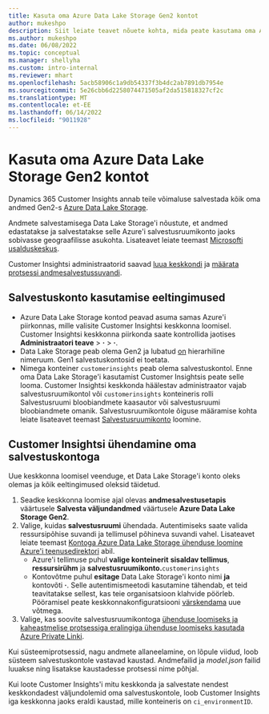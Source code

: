 ```yaml
---
title: Kasuta oma Azure Data Lake Storage Gen2 kontot
author: mukeshpo
description: Siit leiate teavet nõuete kohta, mida peate kasutama oma Azure Data Lake Storage kontot Customer Insightsi andmete talletamiseks.
ms.author: mukeshpo
ms.date: 06/08/2022
ms.topic: conceptual
ms.manager: shellyha
ms.custom: intro-internal
ms.reviewer: mhart
ms.openlocfilehash: 5acb58906c1a9db54337f3b4dc2ab7891db7954e
ms.sourcegitcommit: 5e26cbb6d2258074471505af2da515818327cf2c
ms.translationtype: MT
ms.contentlocale: et-EE
ms.lasthandoff: 06/14/2022
ms.locfileid: "9011928"
---
```

# <a name="use-your-own-azure-data-lake-storage-gen2-account"></a>Kasuta oma Azure Data Lake Storage Gen2 kontot

Dynamics 365 Customer Insights annab teile võimaluse salvestada kõik oma andmed Gen2-s [Azure Data Lake Storage](/azure/storage/blobs/data-lake-storage-introduction).

Andmete salvestamisega Data Lake Storage'i nõustute, et andmed edastatakse ja salvestatakse selle Azure'i salvestusruumikonto jaoks sobivasse geograafilisse asukohta. Lisateavet leiate teemast [Microsofti usalduskeskus](https://www.microsoft.com/trust-center).

Customer Insightsi administraatorid saavad [luua keskkondi](create-environment.md) ja [määrata protsessi andmesalvestussuvandi](create-environment.md#step-2-configure-data-storage).

## <a name="prerequisites-to-use-your-storage-account"></a>Salvestuskonto kasutamise eeltingimused

- Azure Data Lake Storage kontod peavad asuma samas Azure'i piirkonnas, mille valisite Customer Insightsi keskkonna loomisel. Customer Insightsi keskkonna piirkonda saate kontrollida jaotises **Administraatori teave** > **·** > **·**.
- Data Lake Storage peab olema Gen2 ja lubatud [on](/azure/storage/blobs/create-data-lake-storage-account) hierarhiline nimeruum. Gen1 salvestuskontosid ei toetata.
- Nimega konteiner `customerinsights` peab olema salvestuskontol. Enne oma Data Lake Storage'i kasutamist Customer Insightsis peate selle looma. Customer Insightsi keskkonda häälestav administraator vajab salvestusruumikontol või `customerinsights` konteineris rolli Salvestusruumi bloobiandmete kaasautor või salvestusruumi bloobiandmete omanik. Salvestusruumikontole õiguse määramise kohta leiate lisateavet teemast [Salvestusruumikonto](/azure/storage/common/storage-account-create?toc=%2Fazure%2Fstorage%2Fblobs%2Ftoc.json&tabs=azure-portal) loomine.

## <a name="connect-customer-insights-with-your-storage-account"></a>Customer Insightsi ühendamine oma salvestuskontoga

Uue keskkonna loomisel veenduge, et Data Lake Storage'i konto oleks olemas ja kõik eeltingimused oleksid täidetud.

1. Seadke keskkonna loomise ajal olevas **andmesalvestusetapis** väärtusele **Salvesta väljundandmed** väärtusele **Azure Data Lake Storage Gen2**.
1. Valige, kuidas **salvestusruumi** ühendada. Autentimiseks saate valida ressursipõhise suvandi ja tellimusel põhineva suvandi vahel. Lisateavet leiate teemast [Kontoga Azure Data Lake Storage ühenduse loomine Azure'i teenusedirektori](connect-service-principal.md) abil.
   - Azure'i tellimuse puhul **valige konteinerit** **sisaldav tellimus**, **ressursirühm** ja **salvestusruumikonto.**`customerinsights`
   - Kontovõtme puhul **esitage** Data Lake Storage'i konto nimi **ja** kontovõti **·**. Selle autentimismeetodi kasutamine tähendab, et teid teavitatakse sellest, kas teie organisatsioon klahvide pöörleb. Pööramisel peate keskkonnakonfiguratsiooni [värskendama](manage-environments.md#edit-an-existing-environment) uue võtmega.
1. Valige, kas soovite salvestusruumikontoga [ühenduse loomiseks ja kaheastmelise protsessiga eralingiga ühenduse loomiseks kasutada Azure Private Linki](security-overview.md#private-links-tab).

Kui süsteemiprotsessid, nagu andmete allaneelamine, on lõpule viidud, loob süsteem salvestuskontole vastavad kaustad. Andmefailid ja *model.json* failid luuakse ning lisatakse kaustadesse protsessi nime põhjal.

Kui loote Customer Insights'i mitu keskkonda ja salvestate nendest keskkondadest väljundolemid oma salvestuskontole, loob Customer Insights iga keskkonna jaoks eraldi kaustad, mille konteineris on `ci_environmentID`.
